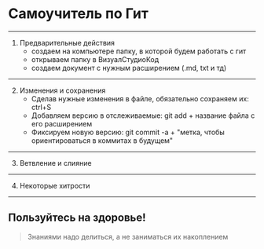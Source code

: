 # Самоучитель по Гит
---
1. Предварительные действия
    * создаем на компьютере папку, в которой будем работать с гит
    * открываем папку в ВизуалСтудиоКод
    * создаем документ с нужным расширением (.md, txt и тд)
---
2. Изменения и сохранения
    * Сделав нужные изменения в файле, обязательно сохраняем их: ctrl+S
    * Добавляем версию в отслеживаемые: git add + название файла с его расширением
    * Фиксируем новую версию: git commit -a + "метка, чтобы ориентироваться в коммитах в будущем"
---
3. Ветвление и слияние
---
4. Некоторые хитрости
---

## Пользуйтесь на здоровье!
>Знаниями надо делиться, а не заниматься их накоплением
